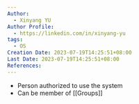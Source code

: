 ```yaml
---
Author:
  - Xinyang YU
Author Profile:
  - https://linkedin.com/in/xinyang-yu
tags:
  - OS
Creation Date: 2023-07-19T14:25:51+08:00
Last Date: 2023-07-19T14:25:51+08:00
References:
---
```

- Person authorized to use the system
- Can be member of [[Groups]]